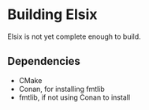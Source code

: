 # Building Elsix

Elsix is not yet complete enough to build.

## Dependencies

* CMake
* Conan, for installing fmtlib
* fmtlib, if not using Conan to install
